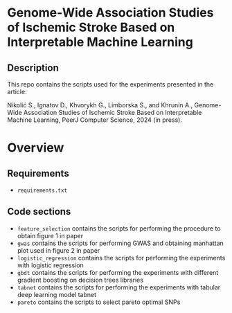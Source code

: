 # Genome-Wide Association Studies of Ischemic Stroke Based on Interpretable Machine Learning


## Description
This repo contains the scripts used for the experiments presented in the article:

Nikolić S., Ignatov D., Khvorykh G., Limborska S., and Khrunin A., Genome-Wide Association Studies of Ischemic Stroke Based on Interpretable Machine Learning, PeerJ Computer Science, 2024 (in press).
 
    
# Overview

## Requirements
- ```requirements.txt```

## Code sections
- ```feature_selection``` contains the scripts for performing the procedure to obtain figure 1 in paper
- ```gwas``` contains the scripts for performing GWAS and obtaining manhattan plot used in figure 2 in paper
- ```logistic_regression``` contains the scripts for performing the experiments with logistic regression
- ```gbdt``` contains the scripts for performing the experiments with different gradient boosting on decision trees libraries
- ```tabnet``` contains the scripts for performing the experiments with tabular deep learning model tabnet
- ```pareto``` contains the scripts to select pareto optimal SNPs